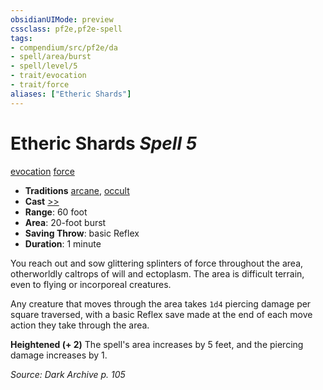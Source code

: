 ```yaml
---
obsidianUIMode: preview
cssclass: pf2e,pf2e-spell
tags:
- compendium/src/pf2e/da
- spell/area/burst
- spell/level/5
- trait/evocation
- trait/force
aliases: ["Etheric Shards"]
---
```

# Etheric Shards *Spell 5*   
[evocation](evocation.md "Evocation School Trait")  [force](force.md "Force Energy & Element Trait")  

- **Traditions** [arcane](arcane.md "Arcane Tradition Trait"), [occult](occult.md "Occult Tradition Trait")
- **Cast** [>>](chapter-9-playing-the-game.md#Actions "Two-Action") 
- **Range**: 60 foot
- **Area**: 20-foot burst
- **Saving Throw**:  basic Reflex
- **Duration**: 1 minute

You reach out and sow glittering splinters of force throughout the area, otherworldly caltrops of will and ectoplasm. The area is difficult terrain, even to flying or incorporeal creatures.

Any creature that moves through the area takes `1d4` piercing damage per square traversed, with a basic Reflex save made at the end of each move action they take through the area.

**Heightened (+ 2)** The spell's area increases by 5 feet, and the piercing damage increases by 1.

*Source: Dark Archive p. 105*